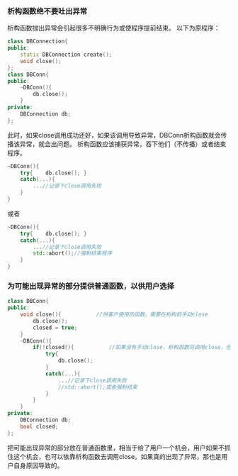 ### 析构函数绝不要吐出异常
析构函数抛出异常会引起很多不明确行为或使程序提前结束。
以下为原程序：
```c++
class DBConnection{
public:
    static DBConnection create();
    void close();
};
class DBConn{
public:
    ~DBConn(){
        db.close();
    }
private:
    DBConnection db;
};
```
此时，如果close调用成功还好，如果该调用导致异常，DBConn析构函数就会传播该异常，就会出问题。
析构函数应该捕获异常，吞下他们（不传播）或者结束程序。
```c++
~DBConn(){
    try{    db.close(); }
    catch(...){
        ...//记录下close调用失败
    }
}
```
或者
```c++
~DBConn(){
    try{    db.close(); }
    catch(...){
        ...//记录下close调用失败
        std::abort();//强制结束程序
    }
}
```
### 为可能出现异常的部分提供普通函数，以供用户选择
```c++
class DBConn{
public:
    void close(){           //供客户使用的函数，需要在析构前手动close
        db.close();
        closed = true;
    }
    ~DBConn(){
        if(!closed(){           //如果没有手动close，析构函数将调用close，但不保证不会出问题
            try{
                db.close();
            }
            catch(...){
                ...//记录下close调用失败
                //std::abort();或者强制结束
            }
        }
    }
private:
    DBConnection db;
    bool closed;
};
```
把可能出现异常的部分放在普通函数里，相当于给了用户一个机会，用户如果不抓住这个机会，也可以依靠析构函数去调用close。如果真的出现了异常，那也是用户自身原因导致的。